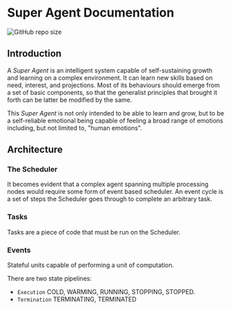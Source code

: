 # Super Agent Documentation

![GitHub repo size](https://img.shields.io/github/repo-size/Mongark/superagent)

## Introduction
A *Super Agent* is an intelligent system capable of self-sustaining growth and learning on a complex environment. It can learn new skills based on need, interest, and projections. Most of its behaviours should emerge from a set of basic components, so that the generalist principles that brought it forth can be latter be modified by the same.

This *Super Agent* is not only intended to be able to learn and grow, but to be a self-reliable emotional being capable of feeling a broad range of emotions including, but not limited to, "human emotions".

## Architecture

### The Scheduler
It becomes evident that a complex agent spanning multiple processing nodes would require some form of event based scheduler. An event cycle is a set of steps the Scheduler goes through to complete an arbitrary task.

### Tasks
Tasks are a piece of code that must be run on the Scheduler.

### Events
Stateful units capable of performing a unit of computation.

There are two state pipelines:
 - `Execution` COLD, WARMING, RUNNING, STOPPING, STOPPED.
 - `Termination` TERMINATING, TERMINATED
